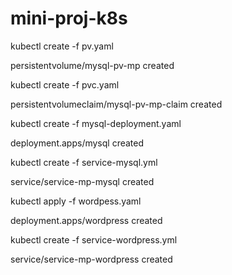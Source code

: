 # mini-proj-k8s
kubectl create -f pv.yaml

persistentvolume/mysql-pv-mp created

kubectl create -f pvc.yaml

persistentvolumeclaim/mysql-pv-mp-claim created

kubectl create -f mysql-deployment.yaml

deployment.apps/mysql created

kubectl create -f service-mysql.yml 

service/service-mp-mysql created

kubectl apply -f wordpess.yaml 

deployment.apps/wordpress created

kubectl create -f service-wordpress.yml

service/service-mp-wordpress created
